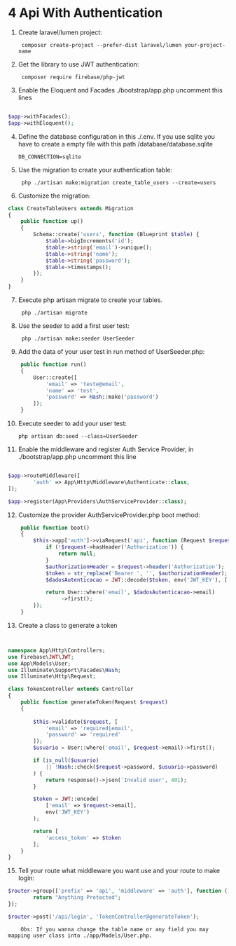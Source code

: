 # 4 Api With Authentication

1. Create laravel/lumen project: 

        composer create-project --prefer-dist laravel/lumen your-project-name

        
2. Get the library to use JWT authentication:

        composer require firebase/php-jwt


3. Enable the Eloquent and Facades  ./bootstrap/app.php uncomment this lines  
```php

$app->withFacades();
$app->withEloquent();


```


4.  Define the database configuration in this ./.env. If you use sqlite you have to create a empty file with this path /database/database.sqlite
    
        DB_CONNECTION=sqlite

5. Use the migration to create your authentication table: 

        php ./artisan make:migration create_table_users --create=users

6. Customize the migration: 

```php
class CreateTableUsers extends Migration
{
    public function up()
    {
        Schema::create('users', function (Blueprint $table) {
            $table->bigIncrements('id');
            $table->string('email')->unique();
            $table->string('name');
            $table->string('password');
            $table->timestamps();
        });
    }        
}
```
7. Execute php artisan migrate to create your tables.  

        php ./artisan migrate


8. Use the seeder to add a first user test:

        php ./artisan make:seeder UserSeeder


9. Add the data of your user test in run method of UserSeeder.php:

```php     
    public function run()
    {
        User::create([
            'email' => 'teste@email',
            'name' => 'test',
            'password' => Hash::make('password')
        ]);
    }
```

10. Execute seeder to add your user test: 

        php artisan db:seed --class=UserSeeder
        


11. Enable the middleware and register Auth Service Provider, in ./bootstrap/app.php uncomment this line  
```php

$app->routeMiddleware([
        'auth' => App\Http\Middleware\Authenticate::class,
]);

$app->register(App\Providers\AuthServiceProvider::class);

```


12. Customize the provider AuthServiceProvider.php boot method: 
```php    
    public function boot()
    {
        $this->app['auth']->viaRequest('api', function (Request $request) {
            if (!$request->hasHeader('Authorization')) {
                return null;
            }
            $authorizationHeader = $request->header('Authorization');
            $token = str_replace('Bearer ', '', $authorizationHeader);
            $dadosAutenticacao = JWT::decode($token, env('JWT_KEY'), ['HS256']);

            return User::where('email', $dadosAutenticacao->email)
                 ->first();
        });
    }
```
13. Create a class to generate a token 
```php


namespace App\Http\Controllers;
use Firebase\JWT\JWT;
use App\Models\User;
use Illuminate\Support\Facades\Hash;
use Illuminate\Http\Request;

class TokenController extends Controller
{
    public function generateToken(Request $request)
    {
        
        $this->validate($request, [
            'email' => 'required|email',
            'password' => 'required'
        ]);
        $usuario = User::where('email', $request->email)->first();

        if (is_null($usuario)
            || !Hash::check($request->password, $usuario->password)
        ) {
            return response()->json('Invalid user', 401);
        }

        $token = JWT::encode(
            ['email' => $request->email],
            env('JWT_KEY')
        );

        return [
            'access_token' => $token
        ];
    }
}

```

15. Tell your route what middleware you want use and your route to make login: 

```php
$router->group(['prefix' => 'api', 'middleware' => 'auth'], function () use ($router) {
        return "Anything Protected";
});

$router->post('/api/login', 'TokenController@generateToken');
```
        Obs: If you wanna change the table name or any field you may mapping user class into ./app/Models/User.php. 







